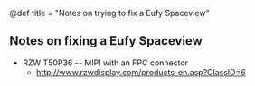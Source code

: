 @def title = "Notes on trying to fix a Eufy Spaceview"


## Notes on fixing a Eufy Spaceview

- RZW T50P36 -- MIPI with an FPC connector
    - http://www.rzwdisplay.com/products-en.asp?ClassID=6
